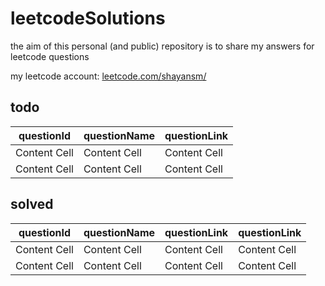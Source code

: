 # leetcodeSolutions
the aim of this personal (and public) repository is to share my answers for leetcode questions

my leetcode account: [leetcode.com/shayansm/](https://leetcode.com/shayansm/)


## todo
| questionId  | questionName | questionLink |
| ------------- | ------------- | ------------- |
| Content Cell  | Content Cell  | Content Cell  |
| Content Cell  | Content Cell  | Content Cell  |

## solved
| questionId  | questionName | questionLink | questionLink |
| ------------- | ------------- | ------------- | ------------- |
| Content Cell  | Content Cell  | Content Cell  | Content Cell  |
| Content Cell  | Content Cell  | Content Cell  | Content Cell  |
